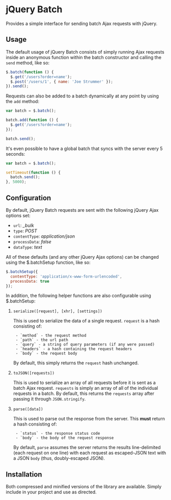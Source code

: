 # jQuery Batch

Provides a simple interface for sending batch Ajax requests with jQuery.

## Usage

The default usage of jQuery Batch consists of simply running Ajax requests
inside an anonymous function within the batch constructor and calling the
`send` method, like so:

``` javascript
$.batch(function () {
  $.get('/users?order=name');
  $.post('/users/1', { name: 'Joe Strummer' });
}).send();
```

Requests can also be added to a batch dynamically at any point by using the
`add` method:

``` javascript
var batch = $.batch();

batch.add(function () {
  $.get('/users?order=name');
});

batch.send();
```

It's even possible to have a global batch that syncs with the server every 5
seconds:

``` javascript
var batch = $.batch();

setTimeout(function () {
  batch.send();
}, 5000);
```

## Configuration

By default, jQuery Batch requests are sent with the following jQuery Ajax
options set:

- `url`: *_bulk*
- `type`: *POST*
- `contentType`: *application/json*
- `processData`: *false*
- `dataType`: *text*

All of these defaults (and any other jQuery Ajax options) can be changed using
the $.batchSetup function, like so:

``` javascript
$.batchSetup({
  contentType: 'application/x-www-form-urlencoded',
  processData: true
});
```

In addition, the following helper functions are also configurable using
$.batchSetup:

1. `serialize([request], [xhr], [settings])`
    
    This is used to serialize the data of a single request. `request` is a
    hash consisting of:

        - `method` - the request method
        - `path` - the url path
        - `query` - a string of query parameters (if any were passed)
        - `headers` - a hash containing the request headers
        - `body` - the request body

    By default, this simply returns the `request` hash unchanged.

2. `toJSON([requests])`

    This is used to serialize an array of all requests before it is sent as
    a batch Ajax request. `requests` is simply an array of all of the
    individual requests in a batch. By default, this returns the `requests`
    array after passing it through `JSON.stringify`.

3. `parse([data])`

    This is used to parse out the response from the server. This **must** return
    a hash consisting of:

        - `status` - the response status code
        - `body` - the body of the request response

    By default, `parse` assumes the server returns the results line-delimited
    (each request on one line) with each request as escaped-JSON text with a
    JSON `body` (thus, doubly-escaped JSON).

## Installation

Both compressed and minified versions of the library are available. Simply
include in your project and use as directed.

